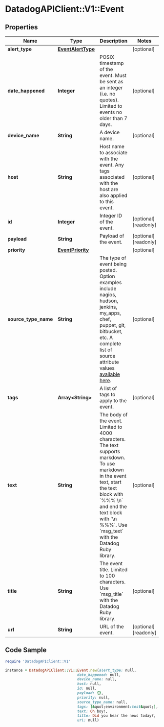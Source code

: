 # DatadogAPIClient::V1::Event

## Properties

Name | Type | Description | Notes
------------ | ------------- | ------------- | -------------
**alert_type** | [**EventAlertType**](EventAlertType.md) |  | [optional] 
**date_happened** | **Integer** | POSIX timestamp of the event. Must be sent as an integer (i.e. no quotes). Limited to events no older than 7 days. | [optional] 
**device_name** | **String** | A device name. | [optional] 
**host** | **String** | Host name to associate with the event. Any tags associated with the host are also applied to this event. | [optional] 
**id** | **Integer** | Integer ID of the event. | [optional] [readonly] 
**payload** | **String** | Payload of the event. | [optional] [readonly] 
**priority** | [**EventPriority**](EventPriority.md) |  | [optional] 
**source_type_name** | **String** | The type of event being posted. Option examples include nagios, hudson, jenkins, my_apps, chef, puppet, git, bitbucket, etc. A complete list of source attribute values [available here](https://docs.datadoghq.com/integrations/faq/list-of-api-source-attribute-value). | [optional] 
**tags** | **Array&lt;String&gt;** | A list of tags to apply to the event. | [optional] 
**text** | **String** | The body of the event. Limited to 4000 characters. The text supports markdown. To use markdown in the event text, start the text block with &#x60;%%% \\n&#x60; and end the text block with &#x60;\\n %%%&#x60;. Use &#x60;msg_text&#x60; with the Datadog Ruby library. | [optional] 
**title** | **String** | The event title. Limited to 100 characters. Use &#x60;msg_title&#x60; with the Datadog Ruby library. | [optional] 
**url** | **String** | URL of the event. | [optional] [readonly] 

## Code Sample

```ruby
require 'DatadogAPIClient::V1'

instance = DatadogAPIClient::V1::Event.new(alert_type: null,
                                 date_happened: null,
                                 device_name: null,
                                 host: null,
                                 id: null,
                                 payload: {},
                                 priority: null,
                                 source_type_name: null,
                                 tags: [&quot;environment:test&quot;],
                                 text: Oh boy!,
                                 title: Did you hear the news today?,
                                 url: null)
```


